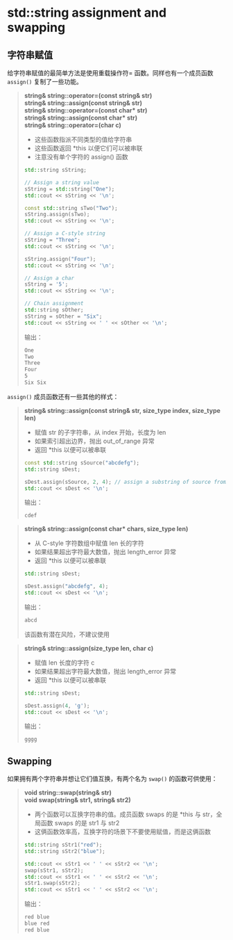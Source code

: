 # std::string assignment and swapping

## 字符串赋值

给字符串赋值的最简单方法是使用重载操作符= 函数。同样也有一个成员函数 `assign()` 复制了一些功能。

> **string& string::operator=(const string& str)** \
> **string& string::assign(const string& str)** \
> **string& string::operator=(const char\* str)** \
> **string& string::assign(const char\* str)** \
> **string& string::operator=(char c)**
>
> - 这些函数指派不同类型的值给字符串
> - 这些函数返回 \*this 以便它们可以被串联
> - 注意没有单个字符的 assign() 函数
>
> ```cpp
> std::string sString;
>
> // Assign a string value
> sString = std::string("One");
> std::cout << sString << '\n';
>
> const std::string sTwo("Two");
> sString.assign(sTwo);
> std::cout << sString << '\n';
>
> // Assign a C-style string
> sString = "Three";
> std::cout << sString << '\n';
>
> sString.assign("Four");
> std::cout << sString << '\n';
>
> // Assign a char
> sString = '5';
> std::cout << sString << '\n';
>
> // Chain assignment
> std::string sOther;
> sString = sOther = "Six";
> std::cout << sString << ' ' << sOther << '\n';
> ```
>
> 输出：
>
> ```txt
> One
> Two
> Three
> Four
> 5
> Six Six
> ```

`assign()` 成员函数还有一些其他的样式：

> **string& string::assign(const string& str, size_type index, size_type len)**
>
> - 赋值 str 的子字符串，从 index 开始，长度为 len
> - 如果索引超出边界，抛出 out_of_range 异常
> - 返回 \*this 以便可以被串联
>
> ```cpp
> const std::string sSource("abcdefg");
> std::string sDest;
>
> sDest.assign(sSource, 2, 4); // assign a substring of source from index 2 of length 4
> std::cout << sDest << '\n';
> ```
>
> 输出：
>
> ```txt
> cdef
> ```

<!--  -->

> **string& string::assign(const char\* chars, size_type len)**
>
> - 从 C-style 字符数组中赋值 len 长的字符
> - 如果结果超出字符最大数值，抛出 length_error 异常
> - 返回 \*this 以便可以被串联
>
> ```cpp
> std::string sDest;
>
> sDest.assign("abcdefg", 4);
> std::cout << sDest << '\n';
> ```
>
> 输出：
>
> ```txt
> abcd
> ```
>
> 该函数有潜在风险，不建议使用

<!--  -->

> **string& string::assign(size_type len, char c)**
>
> - 赋值 len 长度的字符 c
> - 如果结果超出字符最大数值，抛出 length_error 异常
> - 返回 \*this 以便可以被串联
>
> ```cpp
> std::string sDest;
>
> sDest.assign(4, 'g');
> std::cout << sDest << '\n';
> ```
>
> 输出：
>
> ```txt
> gggg
> ```

## Swapping

如果拥有两个字符串并想让它们值互换，有两个名为 `swap()` 的函数可供使用：

> **void string::swap(string& str)** \
> **void swap(string& str1, string& str2)**
>
> - 两个函数可以互换字符串的值。成员函数 swaps 的是 \*this 与 str，全局函数 swaps 的是 str1 与 str2
> - 这俩函数效率高，互换字符的场景下不要使用赋值，而是这俩函数
>
> ```cpp
> std::string sStr1("red");
> std::string sStr2("blue");
>
> std::cout << sStr1 << ' ' << sStr2 << '\n';
> swap(sStr1, sStr2);
> std::cout << sStr1 << ' ' << sStr2 << '\n';
> sStr1.swap(sStr2);
> std::cout << sStr1 << ' ' << sStr2 << '\n';
> ```
>
> 输出：
>
> ```txt
> red blue
> blue red
> red blue
> ```
